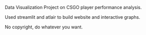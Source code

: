 Data Visualization Project on CSGO player performance analysis.

Used streamlit and atlair to build website and interactive graphs.

No copyright, do whatever you want.
